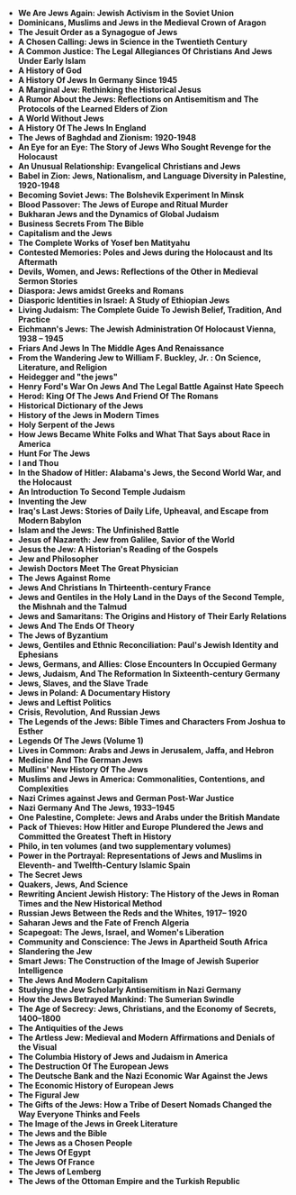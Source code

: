 
<ul>
                                <li><b><a target="_blank" href="https://github.com/manjunath5496/Books-about-Jews-and-Judaism/blob/master/jew(1).pdf" style="text-decoration:none;">We Are Jews Again: Jewish Activism in the Soviet Union </a></b></li>
  
<li><b><a target="_blank" href="https://github.com/manjunath5496/Books-about-Jews-and-Judaism/blob/master/jew(2).pdf" style="text-decoration:none;">Dominicans, Muslims and Jews in the Medieval Crown of Aragon </a></b></li>  
  
<li><b><a target="_blank" href="https://github.com/manjunath5496/Books-about-Jews-and-Judaism/blob/master/jew(3).pdf" style="text-decoration:none;">The Jesuit Order as a Synagogue of Jews</a></b></li>
                                <li><b><a target="_blank" href="https://github.com/manjunath5496/Books-about-Jews-and-Judaism/blob/master/jew(4).pdf" style="text-decoration:none;">A Chosen Calling: Jews in Science in the Twentieth Century</a></b></li>
                               
<li><b><a target="_blank" href="https://github.com/manjunath5496/Books-about-Jews-and-Judaism/blob/master/jew(5).pdf" style="text-decoration:none;">A Common Justice: The Legal Allegiances Of Christians And Jews Under Early Islam</a></b></li>
                                <li><b><a target="_blank" href="https://github.com/manjunath5496/Books-about-Jews-and-Judaism/blob/master/jew(6).pdf" style="text-decoration:none;">A History of God </a></b></li>
                <li><b><a target="_blank" href="https://github.com/manjunath5496/Books-about-Jews-and-Judaism/blob/master/jew(7).pdf" style="text-decoration:none;">A History Of Jews In Germany Since 1945 </a></b></li>                                
                                
<li><b><a target="_blank" href="https://github.com/manjunath5496/Books-about-Jews-and-Judaism/blob/master/jew(8).pdf" style="text-decoration:none;">A Marginal Jew: Rethinking the Historical Jesus</a></b></li>

<li><b><a target="_blank" href="https://github.com/manjunath5496/Books-about-Jews-and-Judaism/blob/master/jew(9).pdf" style="text-decoration:none;">A Rumor About the Jews: Reflections on Antisemitism and The Protocols of the Learned Elders of Zion</a></b></li>

                          
<li><b><a target="_blank" href="https://github.com/manjunath5496/Books-about-Jews-and-Judaism/blob/master/jew(10).pdf" style="text-decoration:none;">A World Without Jews</a></b></li>
                                <li><b><a target="_blank" href="https://github.com/manjunath5496/Books-about-Jews-and-Judaism/blob/master/jew(11).pdf" style="text-decoration:none;">A History Of The Jews In England </a></b></li>
                                <li><b><a target="_blank" href="https://github.com/manjunath5496/Books-about-Jews-and-Judaism/blob/master/jew(12).pdf" style="text-decoration:none;">The Jews of Baghdad and Zionism: 1920-1948</a></b></li>
                               
<li><b><a target="_blank" href="https://github.com/manjunath5496/Books-about-Jews-and-Judaism/blob/master/jew(13).pdf" style="text-decoration:none;">An Eye for an Eye: The Story of Jews Who Sought Revenge for the Holocaust</a></b></li>
                                <li><b><a target="_blank" href="https://github.com/manjunath5496/Books-about-Jews-and-Judaism/blob/master/jew(14).pdf" style="text-decoration:none;">An Unusual Relationship: Evangelical Christians and Jews</a></b></li>
                                <li><b><a target="_blank" href="https://github.com/manjunath5496/Books-about-Jews-and-Judaism/blob/master/jew(15).pdf" style="text-decoration:none;">Babel in Zion: Jews, Nationalism, and Language Diversity in Palestine, 1920-1948</a></b></li>
 <li><b><a target="_blank" href="https://github.com/manjunath5496/Books-about-Jews-and-Judaism/blob/master/jew(16).pdf" style="text-decoration:none;">Becoming Soviet Jews: The Bolshevik Experiment In Minsk</a></b></li>  
 
<li><b><a target="_blank" href="https://github.com/manjunath5496/Books-about-Jews-and-Judaism/blob/master/jew(17).pdf" style="text-decoration:none;"> Blood Passover: The Jews of Europe and Ritual Murder</a></b></li>
                                <li><b><a target="_blank" href="https://github.com/manjunath5496/Books-about-Jews-and-Judaism/blob/master/jew(18).pdf" style="text-decoration:none;">Bukharan Jews and the Dynamics of Global Judaism</a></b></li>
                                <li><b><a target="_blank" href="https://github.com/manjunath5496/Books-about-Jews-and-Judaism/blob/master/jew(19).pdf" style="text-decoration:none;">Business Secrets From The Bible</a></b></li>
                               
<li><b><a target="_blank" href="https://github.com/manjunath5496/Books-about-Jews-and-Judaism/blob/master/jew(20).pdf" style="text-decoration:none;">Capitalism and the Jews</a></b></li>
                          
<li><b><a target="_blank" href="https://github.com/manjunath5496/Books-about-Jews-and-Judaism/blob/master/jew(21).pdf" style="text-decoration:none;">The Complete Works of Yosef ben Matityahu</a></b></li>
                                <li><b><a target="_blank" href="https://github.com/manjunath5496/Books-about-Jews-and-Judaism/blob/master/jew(22).pdf" style="text-decoration:none;">Contested Memories: Poles and Jews during the Holocaust and Its Aftermath</a></b></li>
                                
<li><b><a target="_blank" href="https://github.com/manjunath5496/Books-about-Jews-and-Judaism/blob/master/jew(23).pdf" style="text-decoration:none;">Devils, Women, and Jews: Reflections of the Other in Medieval Sermon Stories</a></b></li>                            
                                
<li><b><a target="_blank" href="https://github.com/manjunath5496/Books-about-Jews-and-Judaism/blob/master/jew(24).pdf" style="text-decoration:none;">Diaspora: Jews amidst Greeks and Romans </a></b></li>
                               
<li><b><a target="_blank" href="https://github.com/manjunath5496/Books-about-Jews-and-Judaism/blob/master/jew(25).pdf" style="text-decoration:none;">Diasporic Identities in Israel: A Study of Ethiopian Jews</a></b></li>
                               
 <li><b><a target="_blank" href="https://github.com/manjunath5496/Books-about-Jews-and-Judaism/blob/master/jew(26).pdf" style="text-decoration:none;">Living Judaism: The Complete Guide To Jewish Belief, Tradition, And Practice </a></b></li>
                                <li><b><a target="_blank" href="https://github.com/manjunath5496/Books-about-Jews-and-Judaism/blob/master/jew(27).pdf" style="text-decoration:none;">Eichmann's Jews: The Jewish Administration Of Holocaust Vienna, 1938 – 1945</a></b></li>
                                <li><b><a target="_blank" href="https://github.com/manjunath5496/Books-about-Jews-and-Judaism/blob/master/jew(28).pdf" style="text-decoration:none;">Friars And Jews In The Middle Ages And Renaissance</a></b></li>
  
<li><b><a target="_blank" href="https://github.com/manjunath5496/Books-about-Jews-and-Judaism/blob/master/jew(29).pdf" style="text-decoration:none;">From the Wandering Jew to William F. Buckley, Jr. : On Science, Literature, and Religion</a></b></li>  
                                
  
<li><b><a target="_blank" href="https://github.com/manjunath5496/Books-about-Jews-and-Judaism/blob/master/jew(30).pdf" style="text-decoration:none;">Heidegger and "the jews"</a></b></li>                              
                                
                                
<li><b><a target="_blank" href="https://github.com/manjunath5496/Books-about-Jews-and-Judaism/blob/master/jew(31).pdf" style="text-decoration:none;">Henry Ford's War On Jews And The Legal Battle Against Hate Speech</a></b></li>
                                <li><b><a target="_blank" href="https://github.com/manjunath5496/Books-about-Jews-and-Judaism/blob/master/jew(32).pdf" style="text-decoration:none;">Herod: King Of The Jews And Friend Of The Romans </a></b></li>
                <li><b><a target="_blank" href="https://github.com/manjunath5496/Books-about-Jews-and-Judaism/blob/master/jew(33).pdf" style="text-decoration:none;">Historical Dictionary of the Jews</a></b></li>                              
 <li><b><a target="_blank" href="https://github.com/manjunath5496/Books-about-Jews-and-Judaism/blob/master/jew(34).pdf" style="text-decoration:none;">History of the Jews in Modern Times</a></b></li>
                          
<li><b><a target="_blank" href="https://github.com/manjunath5496/Books-about-Jews-and-Judaism/blob/master/jew(35).pdf" style="text-decoration:none;">Holy Serpent of the Jews</a></b></li>
                                <li><b><a target="_blank" href="https://github.com/manjunath5496/Books-about-Jews-and-Judaism/blob/master/jew(36).pdf" style="text-decoration:none;">How Jews Became White Folks and What That Says about Race in America</a></b></li>
                        <li><b><a target="_blank" href="https://github.com/manjunath5496/Books-about-Jews-and-Judaism/blob/master/jew(37).pdf" style="text-decoration:none;">Hunt For The Jews</a></b></li>                                
                        <li><b><a target="_blank" href="https://github.com/manjunath5496/Books-about-Jews-and-Judaism/blob/master/jew(38).pdf" style="text-decoration:none;">I and Thou</a></b></li>                                
                                
                                
   <li><b><a target="_blank" href="https://github.com/manjunath5496/Books-about-Jews-and-Judaism/blob/master/jew(39).pdf" style="text-decoration:none;">In the Shadow of Hitler: Alabama's Jews, the Second World War, and the Holocaust</a></b></li>
                               
<li><b><a target="_blank" href="https://github.com/manjunath5496/Books-about-Jews-and-Judaism/blob/master/jew(40).pdf" style="text-decoration:none;">An Introduction To Second Temple Judaism</a></b></li>
                                <li><b><a target="_blank" href="https://github.com/manjunath5496/Books-about-Jews-and-Judaism/blob/master/jew(41).pdf" style="text-decoration:none;">Inventing the Jew</a></b></li>
                                <li><b><a target="_blank" href="https://github.com/manjunath5496/Books-about-Jews-and-Judaism/blob/master/jew(42).pdf" style="text-decoration:none;">Iraq's Last Jews: Stories of Daily Life, Upheaval, and Escape from Modern Babylon</a></b></li>
 <li><b><a target="_blank" href="https://github.com/manjunath5496/Books-about-Jews-and-Judaism/blob/master/jew(43).pdf" style="text-decoration:none;">Islam and the Jews: The Unfinished Battle</a></b></li>  
 
<li><b><a target="_blank" href="https://github.com/manjunath5496/Books-about-Jews-and-Judaism/blob/master/jew(44).pdf" style="text-decoration:none;">Jesus of Nazareth: Jew from Galilee, Savior of the World</a></b></li>

<li><b><a target="_blank" href="https://github.com/manjunath5496/Books-about-Jews-and-Judaism/blob/master/jew(45).pdf" style="text-decoration:none;">Jesus the Jew: A Historian's Reading of the Gospels</a></b></li>
                                <li><b><a target="_blank" href="https://github.com/manjunath5496/Books-about-Jews-and-Judaism/blob/master/jew(46).pdf" style="text-decoration:none;">Jew and Philosopher</a></b></li>
                                <li><b><a target="_blank" href="https://github.com/manjunath5496/Books-about-Jews-and-Judaism/blob/master/jew(47).pdf" style="text-decoration:none;">Jewish Doctors Meet The Great Physician</a></b></li>
                               
<li><b><a target="_blank" href="https://github.com/manjunath5496/Books-about-Jews-and-Judaism/blob/master/jew(48).pdf" style="text-decoration:none;">The Jews Against Rome</a></b></li>
                          
<li><b><a target="_blank" href="https://github.com/manjunath5496/Books-about-Jews-and-Judaism/blob/master/jew(49).pdf" style="text-decoration:none;">Jews And Christians In Thirteenth-century France</a></b></li>
                                <li><b><a target="_blank" href="https://github.com/manjunath5496/Books-about-Jews-and-Judaism/blob/master/jew(50).pdf" style="text-decoration:none;">Jews and Gentiles in the Holy Land in the Days of the Second Temple,
the Mishnah and the Talmud</a></b></li>
                                <li><b><a target="_blank" href="https://github.com/manjunath5496/Books-about-Jews-and-Judaism/blob/master/jew(51).pdf" style="text-decoration:none;">Jews and Samaritans: The Origins and History of Their Early Relations</a></b></li>
                               
<li><b><a target="_blank" href="https://github.com/manjunath5496/Books-about-Jews-and-Judaism/blob/master/jew(52).pdf" style="text-decoration:none;">Jews And The Ends Of Theory</a></b></li>
                               
                          
  <li><b><a target="_blank" href="https://github.com/manjunath5496/Books-about-Jews-and-Judaism/blob/master/jew(53).pdf" style="text-decoration:none;">The Jews of Byzantium</a></b></li>
  <li><b><a target="_blank" href="https://github.com/manjunath5496/Books-about-Jews-and-Judaism/blob/master/jew(54).pdf" style="text-decoration:none;">Jews, Gentiles and Ethnic Reconciliation: Paul's Jewish Identity and Ephesians</a></b></li>
 <li><b><a target="_blank" href="https://github.com/manjunath5496/Books-about-Jews-and-Judaism/blob/master/jew(55).pdf" style="text-decoration:none;">Jews, Germans, and Allies: Close Encounters In Occupied Germany</a></b></li>
 
  <li><b><a target="_blank" href="https://github.com/manjunath5496/Books-about-Jews-and-Judaism/blob/master/jew(56).pdf" style="text-decoration:none;">Jews, Judaism, And The Reformation In Sixteenth-century Germany</a></b></li>
 
  <li><b><a target="_blank" href="https://github.com/manjunath5496/Books-about-Jews-and-Judaism/blob/master/jew(57).pdf" style="text-decoration:none;">Jews, Slaves, and the Slave Trade</a></b></li>
 
  <li><b><a target="_blank" href="https://github.com/manjunath5496/Books-about-Jews-and-Judaism/blob/master/jew(58).pdf" style="text-decoration:none;">Jews in Poland: A Documentary History</a></b></li>
 
   <li><b><a target="_blank" href="https://github.com/manjunath5496/Books-about-Jews-and-Judaism/blob/master/jew(59).pdf" style="text-decoration:none;">Jews and Leftist Politics</a></b></li>
 
  <li><b><a target="_blank" href="https://github.com/manjunath5496/Books-about-Jews-and-Judaism/blob/master/jew(60).pdf" style="text-decoration:none;">Crisis, Revolution, And Russian Jews</a></b></li>
 
 
  <li><b><a target="_blank" href="https://github.com/manjunath5496/Books-about-Jews-and-Judaism/blob/master/jew(61).pdf" style="text-decoration:none;">The Legends of the Jews: Bible Times and Characters From Joshua to Esther</a></b></li>
  <li><b><a target="_blank" href="https://github.com/manjunath5496/Books-about-Jews-and-Judaism/blob/master/jew(62).pdf" style="text-decoration:none;">Legends Of The Jews (Volume 1)</a></b></li>
 <li><b><a target="_blank" href="https://github.com/manjunath5496/Books-about-Jews-and-Judaism/blob/master/jew(63).pdf" style="text-decoration:none;">Lives in Common: Arabs and Jews in Jerusalem, Jaffa, and Hebron</a></b></li>
 
  <li><b><a target="_blank" href="https://github.com/manjunath5496/Books-about-Jews-and-Judaism/blob/master/jew(64).pdf" style="text-decoration:none;">Medicine And The German Jews</a></b></li>
 
  <li><b><a target="_blank" href="https://github.com/manjunath5496/Books-about-Jews-and-Judaism/blob/master/jew(65).pdf" style="text-decoration:none;">Mullins' New History Of The Jews</a></b></li>
 
  <li><b><a target="_blank" href="https://github.com/manjunath5496/Books-about-Jews-and-Judaism/blob/master/jew(66).pdf" style="text-decoration:none;">Muslims and Jews in America: Commonalities, Contentions, and Complexities</a></b></li>
 
   <li><b><a target="_blank" href="https://github.com/manjunath5496/Books-about-Jews-and-Judaism/blob/master/jew(67).pdf" style="text-decoration:none;">Nazi Crimes against Jews and German Post-War Justice</a></b></li>
 
  <li><b><a target="_blank" href="https://github.com/manjunath5496/Books-about-Jews-and-Judaism/blob/master/jew(68).pdf" style="text-decoration:none;">Nazi Germany And The Jews, 1933–1945</a></b></li> 
 
  <li><b><a target="_blank" href="https://github.com/manjunath5496/Books-about-Jews-and-Judaism/blob/master/jew(69).pdf" style="text-decoration:none;">One Palestine, Complete: Jews and Arabs under the British Mandate</a></b></li>
  <li><b><a target="_blank" href="https://github.com/manjunath5496/Books-about-Jews-and-Judaism/blob/master/jew(70).pdf" style="text-decoration:none;">Pack of Thieves: How Hitler and Europe Plundered the Jews and Committed the Greatest Theft in History</a></b></li>
 <li><b><a target="_blank" href="https://github.com/manjunath5496/Books-about-Jews-and-Judaism/blob/master/jew(71).pdf" style="text-decoration:none;">Philo, in ten volumes (and two supplementary volumes)</a></b></li>
 
  <li><b><a target="_blank" href="https://github.com/manjunath5496/Books-about-Jews-and-Judaism/blob/master/jew(72).pdf" style="text-decoration:none;">Power in the Portrayal: Representations of Jews and Muslims in Eleventh- and Twelfth-Century Islamic Spain</a></b></li>
 
  <li><b><a target="_blank" href="https://github.com/manjunath5496/Books-about-Jews-and-Judaism/blob/master/jew(73).pdf" style="text-decoration:none;">The Secret Jews</a></b></li>
 
  <li><b><a target="_blank" href="https://github.com/manjunath5496/Books-about-Jews-and-Judaism/blob/master/jew(74).pdf" style="text-decoration:none;">Quakers, Jews, And Science</a></b></li>
 
   <li><b><a target="_blank" href="https://github.com/manjunath5496/Books-about-Jews-and-Judaism/blob/master/jew(75).pdf" style="text-decoration:none;">Rewriting Ancient Jewish History: The History of the Jews in Roman Times and the New Historical Method</a></b></li>
 
  <li><b><a target="_blank" href="https://github.com/manjunath5496/Books-about-Jews-and-Judaism/blob/master/jew(76).pdf" style="text-decoration:none;">Russian Jews Between the Reds and the Whites, 1917– 1920</a></b></li> 
  

  <li><b><a target="_blank" href="https://github.com/manjunath5496/Books-about-Jews-and-Judaism/blob/master/jew(77).pdf" style="text-decoration:none;">Saharan Jews and the Fate of French Algeria</a></b></li>
  <li><b><a target="_blank" href="https://github.com/manjunath5496/Books-about-Jews-and-Judaism/blob/master/jew(78).pdf" style="text-decoration:none;">Scapegoat: The Jews, Israel, and Women's Liberation</a></b></li>
 <li><b><a target="_blank" href="https://github.com/manjunath5496/Books-about-Jews-and-Judaism/blob/master/jew(79).pdf" style="text-decoration:none;">Community and Conscience: The Jews in Apartheid South Africa</a></b></li>
 
  <li><b><a target="_blank" href="https://github.com/manjunath5496/Books-about-Jews-and-Judaism/blob/master/jew(80).pdf" style="text-decoration:none;">Slandering the Jew</a></b></li>
 
  <li><b><a target="_blank" href="https://github.com/manjunath5496/Books-about-Jews-and-Judaism/blob/master/jew(81).pdf" style="text-decoration:none;">Smart Jews: The Construction of the Image of Jewish Superior Intelligence</a></b></li>
 
  <li><b><a target="_blank" href="https://github.com/manjunath5496/Books-about-Jews-and-Judaism/blob/master/jew(82).pdf" style="text-decoration:none;">The Jews And Modern Capitalism</a></b></li>
 
   <li><b><a target="_blank" href="https://github.com/manjunath5496/Books-about-Jews-and-Judaism/blob/master/jew(83).pdf" style="text-decoration:none;">Studying the Jew Scholarly Antisemitism in Nazi Germany</a></b></li>
 
  <li><b><a target="_blank" href="https://github.com/manjunath5496/Books-about-Jews-and-Judaism/blob/master/jew(84).pdf" style="text-decoration:none;">How the Jews Betrayed Mankind: The Sumerian Swindle</a></b></li> 
   
   <li><b><a target="_blank" href="https://github.com/manjunath5496/Books-about-Jews-and-Judaism/blob/master/jew(85).pdf" style="text-decoration:none;">The Age of Secrecy: Jews, Christians, and the Economy of Secrets, 1400–1800</a></b></li>
 
   <li><b><a target="_blank" href="https://github.com/manjunath5496/Books-about-Jews-and-Judaism/blob/master/jew(86).pdf" style="text-decoration:none;">The Antiquities of the Jews</a></b></li>
 
  <li><b><a target="_blank" href="https://github.com/manjunath5496/Books-about-Jews-and-Judaism/blob/master/jew(87).pdf" style="text-decoration:none;">The Artless Jew: Medieval and Modern Affirmations and Denials of the Visual</a></b></li> 
   
   <li><b><a target="_blank" href="https://github.com/manjunath5496/Books-about-Jews-and-Judaism/blob/master/jew(88).pdf" style="text-decoration:none;">The Columbia History of Jews and Judaism in America</a></b></li>
 
  <li><b><a target="_blank" href="https://github.com/manjunath5496/Books-about-Jews-and-Judaism/blob/master/jew(89).pdf" style="text-decoration:none;">The Destruction Of The European Jews</a></b></li> 
    
 <li><b><a target="_blank" href="https://github.com/manjunath5496/Books-about-Jews-and-Judaism/blob/master/jew(90).pdf" style="text-decoration:none;">The Deutsche Bank and the Nazi Economic War Against the Jews</a></b></li> 
     
 
  <li><b><a target="_blank" href="https://github.com/manjunath5496/Books-about-Jews-and-Judaism/blob/master/jew(91).pdf" style="text-decoration:none;">The Economic History of European Jews</a></b></li> 
   
   <li><b><a target="_blank" href="https://github.com/manjunath5496/Books-about-Jews-and-Judaism/blob/master/jew(92).pdf" style="text-decoration:none;">The Figural Jew</a></b></li>
 
  <li><b><a target="_blank" href="https://github.com/manjunath5496/Books-about-Jews-and-Judaism/blob/master/jew(93).pdf" style="text-decoration:none;">The Gifts of the Jews: How a Tribe of Desert Nomads Changed the Way Everyone Thinks and Feels </a></b></li> 
    
 <li><b><a target="_blank" href="https://github.com/manjunath5496/Books-about-Jews-and-Judaism/blob/master/jew(94).pdf" style="text-decoration:none;">The Image of the Jews in Greek Literature</a></b></li>  
 
<li><b><a target="_blank" href="https://github.com/manjunath5496/Books-about-Jews-and-Judaism/blob/master/jew(95).pdf" style="text-decoration:none;">The Jews and the Bible</a></b></li> 
   
   <li><b><a target="_blank" href="https://github.com/manjunath5496/Books-about-Jews-and-Judaism/blob/master/jew(96).pdf" style="text-decoration:none;">The Jews as a Chosen People</a></b></li>
 
  <li><b><a target="_blank" href="https://github.com/manjunath5496/Books-about-Jews-and-Judaism/blob/master/jew(97).pdf" style="text-decoration:none;">The Jews Of Egypt</a></b></li> 
    
 <li><b><a target="_blank" href="https://github.com/manjunath5496/Books-about-Jews-and-Judaism/blob/master/jew(98).pdf" style="text-decoration:none;">The Jews Of France</a></b></li>  
 
  <li><b><a target="_blank" href="https://github.com/manjunath5496/Books-about-Jews-and-Judaism/blob/master/jew(99).pdf" style="text-decoration:none;">The Jews of Lemberg</a></b></li> 
    
 <li><b><a target="_blank" href="https://github.com/manjunath5496/Books-about-Jews-and-Judaism/blob/master/jew(100).pdf" style="text-decoration:none;">The Jews of the Ottoman Empire and the Turkish Republic</a></b></li>  
 
 
 
</ul>
